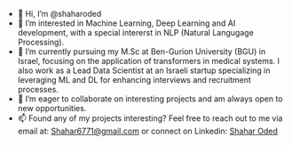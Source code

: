 - 👋 Hi, I’m @shaharoded
- 👀 I’m interested in Machine Learning, Deep Learning and AI development, with a special intererst in NLP (Natural Langugage Processing).
- 🌱 I’m currently pursuing my M.Sc at Ben-Gurion University (BGU) in Israel, focusing on the application of transformers in medical systems. I also work as a Lead Data Scientist at an Israeli startup specializing in leveraging ML and DL for enhancing interviews and recruitment processes.
- 💞️ I’m eager to collaborate on interesting projects and am always open to new opportunities.
- 📫 Found any of my projects interesting? Feel free to reach out to me via email at: Shahar6771@gmail.com or connect on Linkedin: [Shahar Oded](https://www.linkedin.com/in/shahar-oded-bb0a7a24a/)

<!---
shaharoded/shaharoded is a ✨ special ✨ repository because its `README.md` (this file) appears on your GitHub profile.
You can click the Preview link to take a look at your changes.
--->
